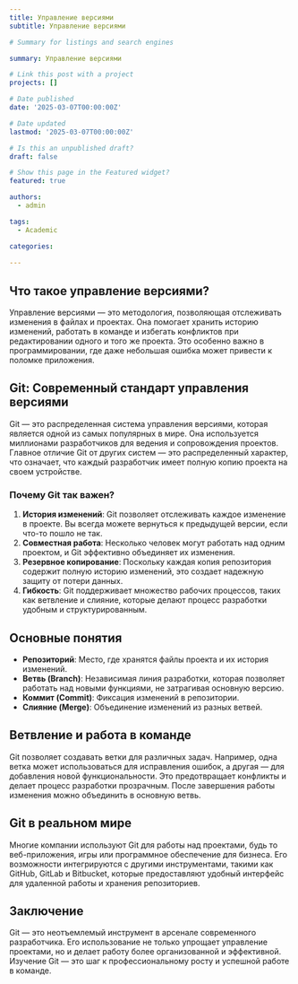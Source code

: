 ```yaml
---
title: Управление версиями
subtitle: Управление версиями

# Summary for listings and search engines

summary: Управление версиями

# Link this post with a project
projects: []

# Date published
date: '2025-03-07T00:00:00Z'

# Date updated
lastmod: '2025-03-07T00:00:00Z'

# Is this an unpublished draft?
draft: false

# Show this page in the Featured widget?
featured: true

authors:
  - admin

tags:
  - Academic

categories:
  
---
```


## Что такое управление версиями?

Управление версиями — это методология, позволяющая отслеживать изменения в файлах и проектах. Она помогает хранить историю изменений, работать в команде и избегать конфликтов при редактировании одного и того же проекта. Это особенно важно в программировании, где даже небольшая ошибка может привести к поломке приложения.  

## Git: Современный стандарт управления версиями

Git — это распределенная система управления версиями, которая является одной из самых популярных в мире. Она используется миллионами разработчиков для ведения и сопровождения проектов. Главное отличие Git от других систем — это распределенный характер, что означает, что каждый разработчик имеет полную копию проекта на своем устройстве.

### Почему Git так важен?

1. **История изменений**: Git позволяет отслеживать каждое изменение в проекте. Вы всегда можете вернуться к предыдущей версии, если что-то пошло не так.  
2. **Совместная работа**: Несколько человек могут работать над одним проектом, и Git эффективно объединяет их изменения.  
3. **Резервное копирование**: Поскольку каждая копия репозитория содержит полную историю изменений, это создает надежную защиту от потери данных.  
4. **Гибкость**: Git поддерживает множество рабочих процессов, таких как ветвление и слияние, которые делают процесс разработки удобным и структурированным.  

## Основные понятия

- **Репозиторий**: Место, где хранятся файлы проекта и их история изменений.  
- **Ветвь (Branch)**: Независимая линия разработки, которая позволяет работать над новыми функциями, не затрагивая основную версию.  
- **Коммит (Commit)**: Фиксация изменений в репозитории.  
- **Слияние (Merge)**: Объединение изменений из разных ветвей.  

## Ветвление и работа в команде

Git позволяет создавать ветки для различных задач. Например, одна ветка может использоваться для исправления ошибок, а другая — для добавления новой функциональности. Это предотвращает конфликты и делает процесс разработки прозрачным. После завершения работы изменения можно объединить в основную ветвь.

## Git в реальном мире

Многие компании используют Git для работы над проектами, будь то веб-приложения, игры или программное обеспечение для бизнеса. Его возможности интегрируются с другими инструментами, такими как GitHub, GitLab и Bitbucket, которые предоставляют удобный интерфейс для удаленной работы и хранения репозиториев.

## Заключение

Git — это неотъемлемый инструмент в арсенале современного разработчика. Его использование не только упрощает управление проектами, но и делает работу более организованной и эффективной. Изучение Git — это шаг к профессиональному росту и успешной работе в команде.  